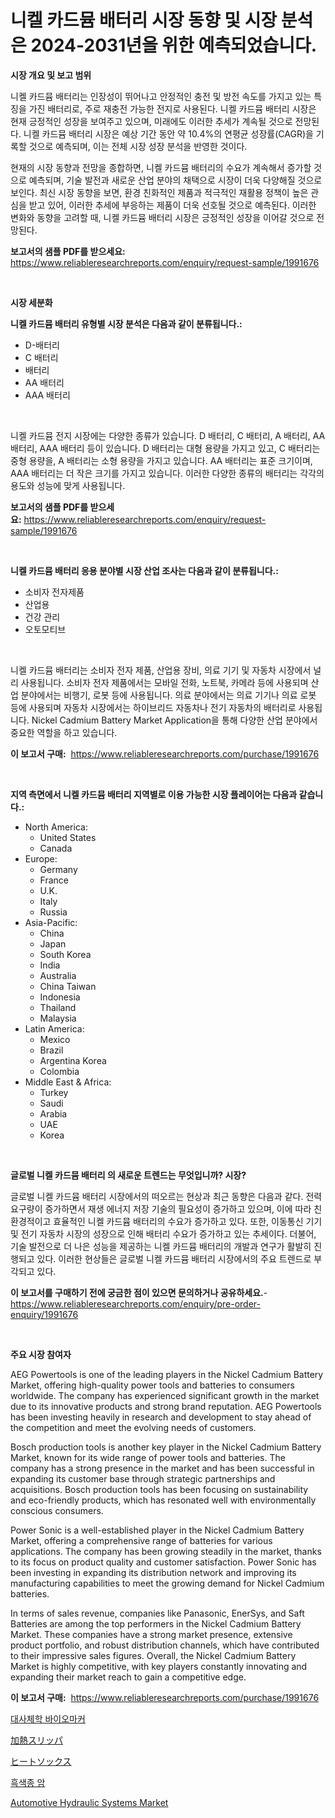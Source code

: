 <p><h1>니켈 카드뮴 배터리 시장 동향 및 시장 분석은 2024-2031년을 위한 예측되었습니다.</h1></p><p><strong>시장 개요 및 보고 범위</strong></p>
<p><p>니켈 카드뮴 배터리는 인장성이 뛰어나고 안정적인 충전 및 방전 속도를 가지고 있는 특징을 가진 배터리로, 주로 재충전 가능한 전지로 사용된다. 니켈 카드뮴 배터리 시장은 현재 긍정적인 성장을 보여주고 있으며, 미래에도 이러한 추세가 계속될 것으로 전망된다. 니켈 카드뮴 배터리 시장은 예상 기간 동안 약 10.4%의 연평균 성장률(CAGR)을 기록할 것으로 예측되며, 이는 전체 시장 성장 분석을 반영한 것이다. </p><p>현재의 시장 동향과 전망을 종합하면, 니켈 카드뮴 배터리의 수요가 계속해서 증가할 것으로 예측되며, 기술 발전과 새로운 산업 분야의 채택으로 시장이 더욱 다양해질 것으로 보인다. 최신 시장 동향을 보면, 환경 친화적인 제품과 적극적인 재활용 정책이 높은 관심을 받고 있어, 이러한 추세에 부응하는 제품이 더욱 선호될 것으로 예측된다. 이러한 변화와 동향을 고려할 때, 니켈 카드뮴 배터리 시장은 긍정적인 성장을 이어갈 것으로 전망된다.</p></p>
<p><strong>보고서의 샘플 PDF를 받으세요:</strong> <a href="https://www.reliableresearchreports.com/enquiry/request-sample/1991676">https://www.reliableresearchreports.com/enquiry/request-sample/1991676</a></p>
<p>&nbsp;</p>
<p><strong>시장 세분화</strong></p>
<p><strong>니켈 카드뮴 배터리 유형별 시장 분석은 다음과 같이 분류됩니다.:</strong></p>
<p><ul><li>D-배터리</li><li>C 배터리</li><li>배터리</li><li>AA 배터리</li><li>AAA 배터리</li></ul></p>
<p>&nbsp;</p>
<p><p>니켈 카드뮴 전지 시장에는 다양한 종류가 있습니다. D 배터리, C 배터리, A 배터리, AA 배터리, AAA 배터리 등이 있습니다. D 배터리는 대형 용량을 가지고 있고, C 배터리는 중형 용량을, A 배터리는 소형 용량을 가지고 있습니다. AA 배터리는 표준 크기이며, AAA 배터리는 더 작은 크기를 가지고 있습니다. 이러한 다양한 종류의 배터리는 각각의 용도와 성능에 맞게 사용됩니다.</p></p>
<p><strong>보고서의 샘플 PDF를 받으세요:</strong>&nbsp;<a href="https://www.reliableresearchreports.com/enquiry/request-sample/1991676">https://www.reliableresearchreports.com/enquiry/request-sample/1991676</a></p>
<p>&nbsp;</p>
<p><strong> 니켈 카드뮴 배터리 응용 분야별 시장 산업 조사는 다음과 같이 분류됩니다.:</strong></p>
<p><ul><li>소비자 전자제품</li><li>산업용</li><li>건강 관리</li><li>오토모티브</li></ul></p>
<p>&nbsp;</p>
<p><p>니켈 카드뮴 배터리는 소비자 전자 제품, 산업용 장비, 의료 기기 및 자동차 시장에서 널리 사용됩니다. 소비자 전자 제품에서는 모바일 전화, 노트북, 카메라 등에 사용되며 산업 분야에서는 비행기, 로봇 등에 사용됩니다. 의료 분야에서는 의료 기기나 의료 로봇 등에 사용되며 자동차 시장에서는 하이브리드 자동차나 전기 자동차의 배터리로 사용됩니다. Nickel Cadmium Battery Market Application을 통해 다양한 산업 분야에서 중요한 역할을 하고 있습니다.</p></p>
<p><strong>이 보고서 구매:</strong>&nbsp; <a href="https://www.reliableresearchreports.com/purchase/1991676">https://www.reliableresearchreports.com/purchase/1991676</a></p>
<p>&nbsp;</p>
<p><strong>지역 측면에서 니켈 카드뮴 배터리 지역별로 이용 가능한 시장 플레이어는 다음과 같습니다.:</strong></p>
<p><ul>
    <li>
        North America:
        <ul>
            <li>United States</li>
            <li>Canada</li>
        </ul>
    </li>
    <li>
        Europe:
        <ul>
            <li>Germany</li>
            <li>France</li>
            <li>U.K.</li>
            <li>Italy</li>
            <li>Russia</li>
        </ul>
    </li>
    <li>
        Asia-Pacific:
        <ul>
            <li>China</li>
            <li>Japan</li>
            <li>South Korea</li>
            <li>India</li>
            <li>Australia</li>
            <li>China Taiwan</li>
            <li>Indonesia</li>
            <li>Thailand</li>
            <li>Malaysia</li>
        </ul>
    </li>
    <li>
        Latin America:
        <ul>
            <li>Mexico</li>
            <li>Brazil</li>
            <li>Argentina Korea</li>
            <li>Colombia</li>
        </ul>
    </li>
    <li>
        Middle East & Africa:
        <ul>
            <li>Turkey</li>
            <li>Saudi</li>
            <li>Arabia</li>
            <li>UAE</li>
            <li>Korea</li>
        </ul>
    </li>
    </ul></p>
<p>&nbsp;</p>
<p><strong>글로벌 니켈 카드뮴 배터리 의 새로운 트렌드는 무엇입니까? 시장?</strong></p>
<p><p>글로벌 니켈 카드뮴 배터리 시장에서의 떠오르는 현상과 최근 동향은 다음과 같다. 전력 요구량이 증가하면서 재생 에너지 저장 기술의 필요성이 증가하고 있으며, 이에 따라 친환경적이고 효율적인 니켈 카드뮴 배터리의 수요가 증가하고 있다. 또한, 이동통신 기기 및 전기 자동차 시장의 성장으로 인해 배터리 수요가 증가하고 있는 추세이다. 더불어, 기술 발전으로 더 나은 성능을 제공하는 니켈 카드뮴 배터리의 개발과 연구가 활발히 진행되고 있다. 이러한 현상들은 글로벌 니켈 카드뮴 배터리 시장에서의 주요 트렌드로 부각되고 있다.</p></p>
<p><strong>이 보고서를 구매하기 전에 궁금한 점이 있으면 문의하거나 공유하세요.</strong>- <a href="https://www.reliableresearchreports.com/enquiry/pre-order-enquiry/1991676">https://www.reliableresearchreports.com/enquiry/pre-order-enquiry/1991676</a></p>
<p>&nbsp;</p>
<p><strong>주요 시장 참여자</strong></p>
<p><p>AEG Powertools is one of the leading players in the Nickel Cadmium Battery Market, offering high-quality power tools and batteries to consumers worldwide. The company has experienced significant growth in the market due to its innovative products and strong brand reputation. AEG Powertools has been investing heavily in research and development to stay ahead of the competition and meet the evolving needs of customers.</p><p>Bosch production tools is another key player in the Nickel Cadmium Battery Market, known for its wide range of power tools and batteries. The company has a strong presence in the market and has been successful in expanding its customer base through strategic partnerships and acquisitions. Bosch production tools has been focusing on sustainability and eco-friendly products, which has resonated well with environmentally conscious consumers.</p><p>Power Sonic is a well-established player in the Nickel Cadmium Battery Market, offering a comprehensive range of batteries for various applications. The company has been growing steadily in the market, thanks to its focus on product quality and customer satisfaction. Power Sonic has been investing in expanding its distribution network and improving its manufacturing capabilities to meet the growing demand for Nickel Cadmium batteries.</p><p>In terms of sales revenue, companies like Panasonic, EnerSys, and Saft Batteries are among the top performers in the Nickel Cadmium Battery Market. These companies have a strong market presence, extensive product portfolio, and robust distribution channels, which have contributed to their impressive sales figures. Overall, the Nickel Cadmium Battery Market is highly competitive, with key players constantly innovating and expanding their market reach to gain a competitive edge.</p></p>
<p><strong>이 보고서 구매:</strong>&nbsp;&nbsp;<a href="https://www.reliableresearchreports.com/purchase/1991676">https://www.reliableresearchreports.com/purchase/1991676</a></p>
<p><p><a href="https://github.com/vsn7qpua81q/Market-Research-Report-List-1/blob/main/74274858852.md">대사체학 바이오마커</a></p><p><a href="https://github.com/xnljig2898992/Market-Research-Report-List-1/blob/main/74801769578.md">加熱スリッパ</a></p><p><a href="https://github.com/adcxff01450218/Market-Research-Report-List-1/blob/main/77116499579.md">ヒートソックス</a></p><p><a href="https://github.com/trmesnao7959541/Market-Research-Report-List-1/blob/main/79124258851.md">흑색종 암</a></p><p><a href="https://issuu.com/reportprime-2/docs/automotive-hydraulic-systems-market-size-2030.pptx">Automotive Hydraulic Systems Market</a></p></p>
